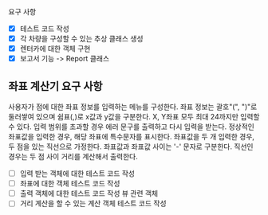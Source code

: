 요구 사항
- [x] 테스트 코드 작성
- [x] 각 차량을 구성할 수 있는 추상 클래스 생성
- [X] 렌터카에 대한 객체 구현
- [x] 보고서 기능 -> Report 클래스 

## 좌표 계산기 요구 사항
사용자가 점에 대한 좌표 정보를 입력하는 메뉴를 구성한다.
좌표 정보는 괄호"(", ")"로 둘러쌓여 있으며 쉼표(,)로 x값과 y값을 구분한다.
X, Y좌표 모두 최대 24까지만 입력할 수 있다.
입력 범위를 초과할 경우 에러 문구를 출력하고 다시 입력을 받는다.
정상적인 좌표값을 입력한 경우, 해당 좌표에 특수문자를 표시한다.
좌표값을 두 개 입력한 경우, 두 점을 있는 직선으로 가정한다. 좌표값과 좌표값 사이는 '-' 문자로 구분한다.
직선인 경우는 두 점 사이 거리를 계산해서 출력한다.

- [ ] 입력 받는 객체에 대한 테스트 코드 작성
- [ ] 좌표에 대한 객체 테스트 코드 작성
- [ ] 출력 객체에 대한 테스트 코드 작성 뷰 관련 객체
- [ ] 거리 계산을 할 수 있는 계산 객체 테스트 코드 작성
